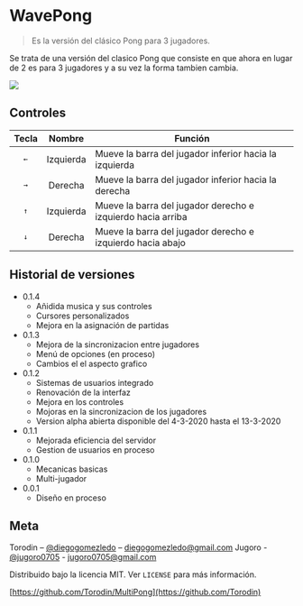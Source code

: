 # WavePong
> Es la versión del clásico Pong para 3 jugadores.

Se trata de una versión del clasico Pong que consiste en que ahora en lugar de 2 es para 3 jugadores y a su vez la forma tambien cambia.

![](../header.png)

## Controles

| Tecla | Nombre | Función|
|:----:|:---:|---|
| <kbd>←</kbd> | Izquierda | Mueve la barra del jugador inferior hacia la izquierda |
| <kbd>→</kbd> | Derecha | Mueve la barra del jugador inferior hacia la derecha |
| <kbd>↑</kbd> | Izquierda | Mueve la barra del jugador derecho e izquierdo hacia arriba |
| <kbd>↓</kbd> | Derecha | Mueve la barra del jugador derecho e izquierdo hacia abajo |

## Historial de versiones
* 0.1.4
    * Añidida musica y sus controles
    * Cursores personalizados
    * Mejora en la asignación de partidas
* 0.1.3
    * Mejora de la sincronizacion entre jugadores
    * Menú de opciones (en proceso)
    * Cambios el el aspecto grafico
* 0.1.2
    * Sistemas de usuarios integrado
    * Renovación de la interfaz
    * Mejora en los controles
    * Mojoras en la sincronizacion de los jugadores
    * Version alpha abierta disponible del 4-3-2020 hasta el 13-3-2020
* 0.1.1
    * Mejorada eficiencia del servidor
    * Gestion de usuarios en proceso
* 0.1.0
    * Mecanicas basicas
    * Multi-jugador
* 0.0.1
    * Diseño en proceso

## Meta

Torodin – [@diegogomezledo](https://twitter.com/diegogomezledo) – diegogomezledo@gmail.com
Jugoro - [@jugoro0705](https://twitter.com/jugoro0705) - jugoro0705@gmail.com

Distribuido bajo la licencia MIT. Ver ``LICENSE`` para más información.

[https://github.com/Torodin/MultiPong](https://github.com/Torodin)
